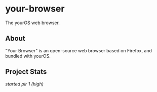 # your-browser
The yourOS web browser.

## About
"Your Browser" is an open-source web browser based on Firefox, and bundled with yourOS.

## Project Stats
*started pir 1 (high)*
